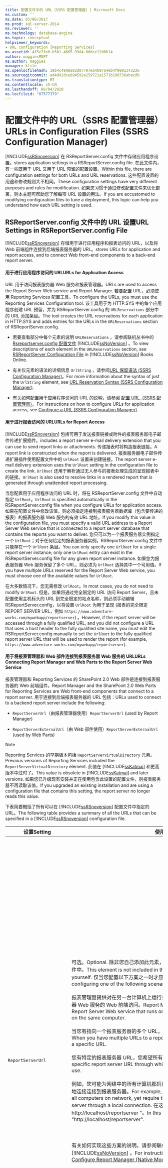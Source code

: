 ```yaml
---
title: 配置文件中的 URL（SSRS 配置管理器）| Microsoft Docs
ms.custom: ''
ms.date: 03/06/2017
ms.prod: sql-server-2014
ms.reviewer: ''
ms.technology: database-engine
ms.topic: conceptual
helpviewer_keywords:
- URL configuration [Reporting Services]
ms.assetid: 4f5e7fe0-b5b1-4665-93d4-80dce12d6b14
author: maggiesMSFT
ms.author: maggies
manager: kfile
ms.openlocfilehash: 19b4c49d8a02d07797ea4b97a4eb4f9981343226
ms.sourcegitcommit: ad4d92dce894592a259721a1571b1d8736abacdb
ms.translationtype: MT
ms.contentlocale: zh-CN
ms.lasthandoff: 08/04/2020
ms.locfileid: "87577379"
---
```

# <a name="urls-in-configuration-files--ssrs-configuration-manager"></a><span data-ttu-id="d4b03-102">配置文件中的 URL（SSRS 配置管理器）</span><span class="sxs-lookup"><span data-stu-id="d4b03-102">URLs in Configuration Files  (SSRS Configuration Manager)</span></span>
  [!INCLUDE[ssRSnoversion](../../includes/ssrsnoversion-md.md)] <span data-ttu-id="d4b03-103">在 RSReportServer.config 文件中存储应用程序设置。</span><span class="sxs-lookup"><span data-stu-id="d4b03-103">stores application settings in a RSReportServer.config file.</span></span> <span data-ttu-id="d4b03-104">在此文件内，有一些既用于 URL 又用于 URL 预留的配置设置。</span><span class="sxs-lookup"><span data-stu-id="d4b03-104">Within this file, there are configuration settings for both URLs and URL reservations.</span></span> <span data-ttu-id="d4b03-105">这些配置设置的用途和修改规则大不相同。</span><span class="sxs-lookup"><span data-stu-id="d4b03-105">These configuration settings have very different purposes and rules for modification.</span></span> <span data-ttu-id="d4b03-106">如果您习惯于通过修改配置文件来优化部署，则本主题可帮助您了解每项 URL 设置的用法。</span><span class="sxs-lookup"><span data-stu-id="d4b03-106">If you are accustomed to modifying configuration files to tune a deployment, this topic can help you understand how each URL setting is used.</span></span>  
  
## <a name="url-settings-in-rsreportserverconfig-file"></a><span data-ttu-id="d4b03-107">RSReportServer.config 文件中的 URL 设置</span><span class="sxs-lookup"><span data-stu-id="d4b03-107">URL Settings in RSReportServer.config File</span></span>  
 [!INCLUDE[ssRSnoversion](../../includes/ssrsnoversion-md.md)] <span data-ttu-id="d4b03-108">存储用于进行应用程序和报表访问的 URL，以及将 Web 前端组件连接到后端报表服务器的 URL。</span><span class="sxs-lookup"><span data-stu-id="d4b03-108">stores URLs for application and report access, and to connect Web front-end components to a back-end report server.</span></span>  
  
#### <a name="urls-for-application-access"></a><span data-ttu-id="d4b03-109">用于进行应用程序访问的 URL</span><span class="sxs-lookup"><span data-stu-id="d4b03-109">URLs for Application Access</span></span>  
 <span data-ttu-id="d4b03-110">URL 用于访问报表服务器 Web 服务和报表管理器。</span><span class="sxs-lookup"><span data-stu-id="d4b03-110">URLs are used to access the Report Server Web service and Report Manager.</span></span> <span data-ttu-id="d4b03-111">若要配置 URL，必须使用 Reporting Services 配置工具。</span><span class="sxs-lookup"><span data-stu-id="d4b03-111">To configure the URLs, you must use the Reporting Services Configuration tool.</span></span> <span data-ttu-id="d4b03-112">该工具用于为 HTTP.SYS 中的每个应用程序创建 URL 预留，并为 RSReportServer.config 的 `URLReservations` 部分中的 URL 添加条目。</span><span class="sxs-lookup"><span data-stu-id="d4b03-112">The tool creates the URL reservations for each application in HTTP.SYS and adds entries for the URLs in the `URLReservations` section of RSReportServer.config.</span></span>  
  
-   <span data-ttu-id="d4b03-113">若要查看部分中每个元素的说明 `URLReservations` ，请参阅联机丛书中的[Rsreportserver.config 配置文件](../report-server/rsreportserver-config-configuration-file.md) [!INCLUDE[ssNoVersion](../../includes/ssnoversion-md.md)] 。</span><span class="sxs-lookup"><span data-stu-id="d4b03-113">To view descriptions of each element in the `URLReservations` section, see [RSReportServer Configuration File](../report-server/rsreportserver-config-configuration-file.md) in [!INCLUDE[ssNoVersion](../../includes/ssnoversion-md.md)] Books Online.</span></span>  
  
-   <span data-ttu-id="d4b03-114">有关仅元素的语法的详细信息 `UrlString` ，请参阅[URL 保留语法 &#40;SSRS Configuration Manager&#41;](url-reservation-syntax-ssrs-configuration-manager.md)。</span><span class="sxs-lookup"><span data-stu-id="d4b03-114">For more information about the syntax of just the `UrlString` element, see [URL Reservation Syntax  &#40;SSRS Configuration Manager&#41;](url-reservation-syntax-ssrs-configuration-manager.md).</span></span>  
  
-   <span data-ttu-id="d4b03-115">有关如何配置用于应用程序访问的 URL 的说明，请参阅 [配置 URL（SSRS 配置管理器）](configure-a-url-ssrs-configuration-manager.md)。</span><span class="sxs-lookup"><span data-stu-id="d4b03-115">For instructions on how to configure URLs for application access, see [Configure a URL  &#40;SSRS Configuration Manager&#41;](configure-a-url-ssrs-configuration-manager.md).</span></span>  
  
#### <a name="urls-for-report-access"></a><span data-ttu-id="d4b03-116">用于进行报表访问的 URL</span><span class="sxs-lookup"><span data-stu-id="d4b03-116">URLs for Report Access</span></span>  
 [!INCLUDE[ssRSnoversion](../../includes/ssrsnoversion-md.md)] <span data-ttu-id="d4b03-117">包括可用于发送报表链接或附件的报表服务器电子邮件传递扩展插件。</span><span class="sxs-lookup"><span data-stu-id="d4b03-117">includes a report server e-mail delivery extension that you can use to send report links or attachments.</span></span> <span data-ttu-id="d4b03-118">传递报表时将构造报表链接。</span><span class="sxs-lookup"><span data-stu-id="d4b03-118">A report link is constructed when the report is delivered.</span></span> <span data-ttu-id="d4b03-119">报表服务器电子邮件传递扩展插件使用配置文件中的 `UrlRoot` 设置来创建链接。</span><span class="sxs-lookup"><span data-stu-id="d4b03-119">The report server e-mail delivery extension uses the `UrlRoot` setting in the configuration file to create the link.</span></span> <span data-ttu-id="d4b03-120">`UrlRoot` 还用于解析通过无人参与的报表处理生成的呈现报表中的链接。</span><span class="sxs-lookup"><span data-stu-id="d4b03-120">`UrlRoot` is also used to resolve links in a rendered report that is generated through unattended report processing.</span></span>  
  
 <span data-ttu-id="d4b03-121">当您配置用于应用程序访问的 URL 时，将在 RSReportServer.config 文件中自动指定 `UrlRoot`。</span><span class="sxs-lookup"><span data-stu-id="d4b03-121">`UrlRoot` is specified automatically in the RSReportServer.config file when you configure URLs for application access.</span></span> <span data-ttu-id="d4b03-122">如果在配置文件中修改该值，则必须指定连接到报表服务器数据库（包含要传递的报表）的报表服务器 Web 服务的有效 URL 地址。</span><span class="sxs-lookup"><span data-stu-id="d4b03-122">If you modify this value in the configuration file, you must specify a valid URL address to a Report Server Web service that is connected to a report server database that contains the reports you want to deliver.</span></span> <span data-ttu-id="d4b03-123">您只可以为一个报表服务器实例指定一个 `UrlRoot`；对于任何给定的报表服务器实例，RSReportServer.config 文件中只能存在一个 `UrlRoot` 条目。</span><span class="sxs-lookup"><span data-stu-id="d4b03-123">You can only specify one `UrlRoot` for a single report server instance; only one `UrlRoot` entry can exist in the RSReportServer.config file for any given report server instance.</span></span> <span data-ttu-id="d4b03-124">如果您为报表服务器 Web 服务保留了多个 URL，则必须为 `UrlRoot` 选择其中一个可用值。</span><span class="sxs-lookup"><span data-stu-id="d4b03-124">If you have multiple URLs reserved for the Report Server Web service, you must choose one of the available values for `UrlRoot`.</span></span>  
  
 <span data-ttu-id="d4b03-125">在大多数情况下，您无需修改 `UrlRoot`。</span><span class="sxs-lookup"><span data-stu-id="d4b03-125">In most cases, you do not need to modify `UrlRoot`.</span></span> <span data-ttu-id="d4b03-126">但是，如果将通过完全限定的 URL 访问 Report Server，且未配置使用主机标头的 URL 到完全限定的站点名称，则必须手动编辑 RSReportServer.config，以将设置 `UrlRoot` 为用于呈现 (报表的完全限定 REPORT SERVER URL，例如 `https://www.adventure-works.com/mywebapp/reportserver`) 。</span><span class="sxs-lookup"><span data-stu-id="d4b03-126">However, if the report server will be accessed through a fully qualified URL, and you did not configure a URL that uses a host header to the fully qualified site name, you must edit the RSReportServer.config manually to set the `UrlRoot` to the fully qualified report server URL that will be used to render the report (for example, `https://www.adventure-works.com/mywebapp/reportserver`).</span></span>  
  
#### <a name="urls-connecting-report-manager-and-web-parts-to-the-report-server-web-service"></a><span data-ttu-id="d4b03-127">用于将报表管理器和 Web 部件连接到报表服务器 Web 服务的 URL</span><span class="sxs-lookup"><span data-stu-id="d4b03-127">URLs Connecting Report Manager and Web Parts to the Report Server Web Service</span></span>  
 <span data-ttu-id="d4b03-128">报表管理器和 Reporting Services 的 SharePoint 2.0 Web 部件是连接到报表服务器的 Web 前端组件。</span><span class="sxs-lookup"><span data-stu-id="d4b03-128">Report Manager and the SharePoint 2.0 Web Parts for Reporting Services are Web front-end components that connect to a report server.</span></span> <span data-ttu-id="d4b03-129">用于连接到后端报表服务器的 URL 包括：</span><span class="sxs-lookup"><span data-stu-id="d4b03-129">URLs used to connect to a backend report server include the following:</span></span>  
  
-   <span data-ttu-id="d4b03-130">`ReportServerUrl`（由报表管理器使用）</span><span class="sxs-lookup"><span data-stu-id="d4b03-130">`ReportServerUrl` (used by Report Manager)</span></span>  
  
-   <span data-ttu-id="d4b03-131">`ReportServerExternalUrl`（由 Web 部件使用）</span><span class="sxs-lookup"><span data-stu-id="d4b03-131">`ReportServerExternalUrl` (used by Web Parts)</span></span>  
  
> [!NOTE]  
>  <span data-ttu-id="d4b03-132">Reporting Services 的早期版本包括 `ReportServerVirtualDirectory` 元素。</span><span class="sxs-lookup"><span data-stu-id="d4b03-132">Previous versions of Reporting Services included the `ReportServerVirtualDirectory` element.</span></span> <span data-ttu-id="d4b03-133">此值在 [!INCLUDE[ssKatmai](../../includes/sskatmai-md.md)] 和更高版本中过时了。</span><span class="sxs-lookup"><span data-stu-id="d4b03-133">This value is obsolete in [!INCLUDE[ssKatmai](../../includes/sskatmai-md.md)] and later versions.</span></span> <span data-ttu-id="d4b03-134">如果您已升级现有安装并正在使用包含此设置的配置文件，则报表服务器不再读取该值。</span><span class="sxs-lookup"><span data-stu-id="d4b03-134">If you upgraded an existing installation and are using a configuration file that contains this setting, the report server no longer reads this value.</span></span>  
  
 <span data-ttu-id="d4b03-135">下表简要概括了所有可以在 [!INCLUDE[ssRSnoversion](../../includes/ssrsnoversion-md.md)] 配置文件中指定的 URL。</span><span class="sxs-lookup"><span data-stu-id="d4b03-135">The following table provides a summary of all the URLs that can be specified in a [!INCLUDE[ssRSnoversion](../../includes/ssrsnoversion-md.md)] configuration file.</span></span>  
  
|<span data-ttu-id="d4b03-136">设置</span><span class="sxs-lookup"><span data-stu-id="d4b03-136">Setting</span></span>|<span data-ttu-id="d4b03-137">使用情况</span><span class="sxs-lookup"><span data-stu-id="d4b03-137">Usage</span></span>|<span data-ttu-id="d4b03-138">说明</span><span class="sxs-lookup"><span data-stu-id="d4b03-138">Description</span></span>|  
|-------------|-----------|-----------------|  
|`ReportServerUrl`|<span data-ttu-id="d4b03-139">可选。</span><span class="sxs-lookup"><span data-stu-id="d4b03-139">Optional.</span></span> <span data-ttu-id="d4b03-140">除非您自己添加此元素，否则此元素不包含在 RSReportServer.config 文件中。</span><span class="sxs-lookup"><span data-stu-id="d4b03-140">This element is not included in the RSReportServer.config file unless you add it yourself.</span></span> <span data-ttu-id="d4b03-141">仅当您配置以下方案之一时才应设置此元素：</span><span class="sxs-lookup"><span data-stu-id="d4b03-141">Set this element only if you are configuring one of the following scenarios:</span></span><br /><br /> <span data-ttu-id="d4b03-142">报表管理器提供对在另一台计算机上运行或在同一台计算机上的另一实例上运行的报表服务器 Web 服务的 Web 前端访问。</span><span class="sxs-lookup"><span data-stu-id="d4b03-142">Report Manager provides Web front-end access to a Report Server Web service that runs on a different computer or a different instance on the same computer.</span></span><br /><br /> <span data-ttu-id="d4b03-143">当您有指向一个报表服务器的多个 URL，并且您希望报表服务器使用特定的 URL 时。</span><span class="sxs-lookup"><span data-stu-id="d4b03-143">When you have multiple URLs to a report server and you want Report Manager to use a specific URL.</span></span><br /><br /> <span data-ttu-id="d4b03-144">您有特定的报表服务器 URL，您希望所有报表管理器连接均使用此 URL。</span><span class="sxs-lookup"><span data-stu-id="d4b03-144">You have a specific report server URL through which you want all Report Manager connections to use.</span></span><br /><br /> <span data-ttu-id="d4b03-145">例如，您可能为网络中的所有计算机都启用报表管理器访问，但需要报表管理器通过一个本地连接连接到报表服务器。</span><span class="sxs-lookup"><span data-stu-id="d4b03-145">For example, you might enable Report Manager access for all computers on network, yet require that Report Manager connect to the report server through a local connection.</span></span> <span data-ttu-id="d4b03-146">在这种情况下，你可以将配置 `ReportServerUrl` 为 " http://localhost/reportserver "。</span><span class="sxs-lookup"><span data-stu-id="d4b03-146">In this case, you might configure `ReportServerUrl` to "http://localhost/reportserver".</span></span><br /><br /> <br /><br /> <span data-ttu-id="d4b03-147">有关如何实现这些方案的说明，请参阅联机丛书中的[&#40;本机模式&#41;下配置报表管理器](../report-server/configure-web-portal.md) [!INCLUDE[ssNoVersion](../../includes/ssnoversion-md.md)] 。</span><span class="sxs-lookup"><span data-stu-id="d4b03-147">For instructions on how to implement these scenarios, see [Configure Report Manager &#40;Native Mode&#41;](../report-server/configure-web-portal.md) in [!INCLUDE[ssNoVersion](../../includes/ssnoversion-md.md)] Books Online.</span></span>|<span data-ttu-id="d4b03-148">该值指定一个指向报表服务器 Web 服务的 URL。</span><span class="sxs-lookup"><span data-stu-id="d4b03-148">This value specifies a URL to the Report Server Web service.</span></span> <span data-ttu-id="d4b03-149">此值由报表管理器在启动时读取。</span><span class="sxs-lookup"><span data-stu-id="d4b03-149">This value is read by the Report Manager application at startup.</span></span> <span data-ttu-id="d4b03-150">如果已设置该值，则报表管理器将连接到此 URL 中指定的报表服务器。</span><span class="sxs-lookup"><span data-stu-id="d4b03-150">If this value is set, Report Manager will connect to the report server that is specified in the URL.</span></span><br /><br /> <span data-ttu-id="d4b03-151">默认情况下，报表管理器提供对与报表管理器运行在同一报表服务器实例中的报表服务器 Web 服务的 Web 前端访问。</span><span class="sxs-lookup"><span data-stu-id="d4b03-151">By default, Report Manager provides Web front-end access to the Report Server Web service that runs within the same report server instance as Report Manager.</span></span> <span data-ttu-id="d4b03-152">然而，如果希望将报表管理器与作为另一实例一部分或在另一台计算机的实例上运行的报表服务器 Web 服务一起使用，则可以将此 URL 设置为定向报表管理器使之连接到外部报表服务器 Web 服务。</span><span class="sxs-lookup"><span data-stu-id="d4b03-152">However, if you want to use Report Manager with a Report Server Web service that is part of another instance or runs in an instance on a different computer, you can set this URL to direct Report Manager to connect to the external Report Server Web service.</span></span><br /><br /> <span data-ttu-id="d4b03-153">如果安全套接字层 (SSL) 证书安装在您要连接的报表服务器上，则 `ReportServerUrl` 值必须是为获得此证书而注册的服务器的名称。</span><span class="sxs-lookup"><span data-stu-id="d4b03-153">If a Secure Sockets Layer (SSL) certificate is installed on the report server to which you are connecting, the `ReportServerUrl` value must be the name of the server that is registered for that certificate.</span></span> <span data-ttu-id="d4b03-154">如果出现“基础连接已经关闭: 未能为 SSL/TLS 安全通道建立信任关系”错误，请将 `ReportServerUrl` 设置成为其颁发 SSL 证书的服务器的完全限定域名。</span><span class="sxs-lookup"><span data-stu-id="d4b03-154">If you get the error, "The underlying connection was closed: Could not establish trust relationship for the SSL/TLS security channel", set `ReportServerUrl` to the fully qualified domain name of the server for which the SSL certificate was issued.</span></span> <span data-ttu-id="d4b03-155">例如，如果向 https:\//adventure-works.com.onlinesales  注册了此证书，则报表服务器 URL 将为 https:\//adventure-works.com.onlinesales/reportserver  。</span><span class="sxs-lookup"><span data-stu-id="d4b03-155">For example, if the certificate is registered to **https:\//adventure-works.com.onlinesales**, the report server URL would be **https:\//adventure-works.com.onlinesales/reportserver**.</span></span>|  
|`ReportServerExternalUrl`|<span data-ttu-id="d4b03-156">可选。</span><span class="sxs-lookup"><span data-stu-id="d4b03-156">Optional.</span></span> <span data-ttu-id="d4b03-157">除非您自己添加此元素，否则此元素不包含在 RSReportServer.config 文件中。</span><span class="sxs-lookup"><span data-stu-id="d4b03-157">This element is not included in the RSReportServer.config file unless you add it yourself.</span></span><br /><br /> <span data-ttu-id="d4b03-158">仅当您使用的是 SharePoint 2.0 Web 部件且希望用户能够检索报表并在新的浏览器窗口中打开该报表时，才应设置此元素。</span><span class="sxs-lookup"><span data-stu-id="d4b03-158">Set this element only if you are using the SharePoint 2.0 Web Parts and you want users to be able to retrieve a report and open it in a new browser window.</span></span><br /><br /> <span data-ttu-id="d4b03-159">将 <`ReportServerExternalUrl`> 添加到 <`ReportServerUrl`> 元素下，然后将其设置为在单独的浏览器窗口中访问时解析为 Report Server 实例的完全限定 Report Server 名称。</span><span class="sxs-lookup"><span data-stu-id="d4b03-159">Add <`ReportServerExternalUrl`> underneath the <`ReportServerUrl`> element, and then set it to a fully qualified report server name that resolves to a report server instance when accessed in a separate browser window.</span></span> <span data-ttu-id="d4b03-160">请勿删除 <`ReportServerUrl`>。</span><span class="sxs-lookup"><span data-stu-id="d4b03-160">Do not delete <`ReportServerUrl`>.</span></span><br /><br /> <span data-ttu-id="d4b03-161">下面的示例说明了相应的语法：</span><span class="sxs-lookup"><span data-stu-id="d4b03-161">The following example illustrates the syntax:</span></span><br /><br /> `<ReportServerExternalUrl>http://myserver/reportserver</ReportServerExternalUrl>`|<span data-ttu-id="d4b03-162">该值由 SharePoint 2.0 Web 部件使用。</span><span class="sxs-lookup"><span data-stu-id="d4b03-162">This value is used by the SharePoint 2.0 Web Parts.</span></span><br /><br /> <span data-ttu-id="d4b03-163">在早期版本中，建议您设置该值以在面向 Internet 的报表服务器上部署报表生成器。</span><span class="sxs-lookup"><span data-stu-id="d4b03-163">In previous releases, it was recommended that you set this value to deploy Report Builder on an Internet-facing report server.</span></span> <span data-ttu-id="d4b03-164">这是未经测试的部署方案。</span><span class="sxs-lookup"><span data-stu-id="d4b03-164">This is an untested deployment scenario.</span></span> <span data-ttu-id="d4b03-165">如果您在过去使用此设置支持对报表生成器的 Internet 访问，那么现在您应考虑使用替代策略。</span><span class="sxs-lookup"><span data-stu-id="d4b03-165">If you used this setting in the past to support Internet access to Report Builder, you should consider an alternative strategy.</span></span>|  
  
## <a name="see-also"></a><span data-ttu-id="d4b03-166">另请参阅</span><span class="sxs-lookup"><span data-stu-id="d4b03-166">See Also</span></span>  
 <span data-ttu-id="d4b03-167">[配置报表服务器 URL（SSRS 配置管理器）](configure-report-server-urls-ssrs-configuration-manager.md) </span><span class="sxs-lookup"><span data-stu-id="d4b03-167">[Configure Report Server URLs  &#40;SSRS Configuration Manager&#41;](configure-report-server-urls-ssrs-configuration-manager.md) </span></span>  
 [<span data-ttu-id="d4b03-168">配置 URL（SSRS 配置管理器）</span><span class="sxs-lookup"><span data-stu-id="d4b03-168">Configure a URL  &#40;SSRS Configuration Manager&#41;</span></span>](configure-a-url-ssrs-configuration-manager.md)  
  
  

